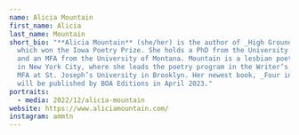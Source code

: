 ```yaml
---
name: Alicia Mountain
first_name: Alicia
last_name: Mountain
short_bio: "**Alicia Mountain** (she/her) is the author of _High Ground Coward,_
  which won the Iowa Poetry Prize. She holds a PhD from the University of Denver
  and an MFA from the University of Montana. Mountain is a lesbian poet living
  in New York City, where she leads the poetry program in the Writer’s Foundry
  MFA at St. Joseph’s University in Brooklyn. Her newest book, _Four in Hand,_
  will be published by BOA Editions in April 2023."
portraits:
  - media: 2022/12/alicia-mountain
website: https://www.aliciamountain.com/
instagram: ammtn
---
```

